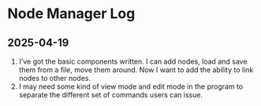 # Node Manager Log

## 2025-04-19

1. I've got the basic components written. I can add nodes, load and save them from a file, move them around. Now I want to add the ability to link nodes to other nodes.
2. I may need some kind of view mode and edit mode in the program to separate the different set of commands users can issue.